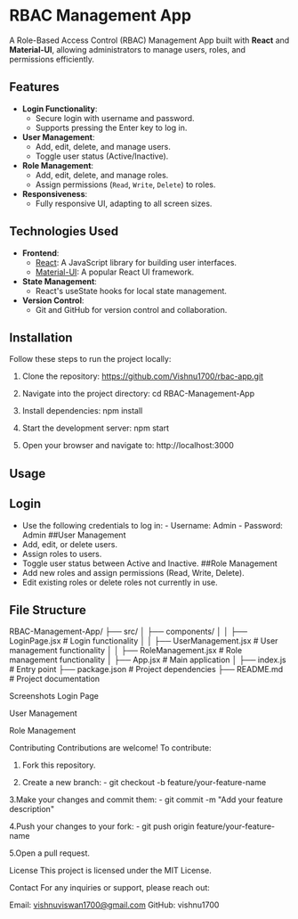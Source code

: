 # RBAC Management App

A Role-Based Access Control (RBAC) Management App built with **React** and **Material-UI**, allowing administrators to manage users, roles, and permissions efficiently.

## Features

- **Login Functionality**:
  - Secure login with username and password.
  - Supports pressing the Enter key to log in.
- **User Management**:
  - Add, edit, delete, and manage users.
  - Toggle user status (Active/Inactive).
- **Role Management**:
  - Add, edit, delete, and manage roles.
  - Assign permissions (`Read`, `Write`, `Delete`) to roles.
- **Responsiveness**:
  - Fully responsive UI, adapting to all screen sizes.

## Technologies Used

- **Frontend**:
  - [React](https://reactjs.org/): A JavaScript library for building user interfaces.
  - [Material-UI](https://mui.com/): A popular React UI framework.
- **State Management**:
  - React's useState hooks for local state management.
- **Version Control**:
  - Git and GitHub for version control and collaboration.

## Installation

Follow these steps to run the project locally:

1. Clone the repository:
   https://github.com/Vishnu1700/rbac-app.git
   
2. Navigate into the project directory:
   cd RBAC-Management-App
   
4. Install dependencies:
   npm install
   
6. Start the development server:
   npm start
   
8. Open your browser and navigate to:
   http://localhost:3000
 
## Usage

## Login
- Use the following credentials to log in:
        - Username: Admin
        - Password: Admin
##User Management
- Add, edit, or delete users.
- Assign roles to users.
- Toggle user status between Active and Inactive.
##Role Management
- Add new roles and assign permissions (Read, Write, Delete).
- Edit existing roles or delete roles not currently in use.

## File Structure

RBAC-Management-App/
├── src/
│   ├── components/
│   │   ├── LoginPage.jsx        # Login functionality
│   │   ├── UserManagement.jsx   # User management functionality
│   │   ├── RoleManagement.jsx   # Role management functionality
│   ├── App.jsx                  # Main application
│   ├── index.js                 # Entry point
├── package.json                 # Project dependencies
├── README.md                    # Project documentation

Screenshots
Login Page

User Management

Role Management

Contributing
Contributions are welcome! To contribute:

1. Fork this repository.
   
2. Create a new branch:
       - git checkout -b feature/your-feature-name

3.Make your changes and commit them:
       - git commit -m "Add your feature description"

4.Push your changes to your fork:
       - git push origin feature/your-feature-name
        
5.Open a pull request.


License
This project is licensed under the MIT License.


Contact
For any inquiries or support, please reach out:

Email: vishnuviswan1700@gmail.com
GitHub: vishnu1700

   
